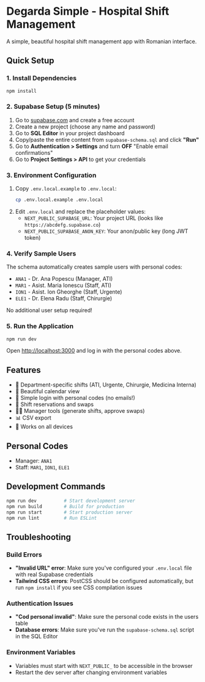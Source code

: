 # Degarda Simple - Hospital Shift Management

A simple, beautiful hospital shift management app with Romanian interface.

## Quick Setup

### 1. Install Dependencies
```bash
npm install
```

### 2. Supabase Setup (5 minutes)
1. Go to [supabase.com](https://supabase.com) and create a free account
2. Create a new project (choose any name and password)
3. Go to **SQL Editor** in your project dashboard
4. Copy/paste the entire content from `supabase-schema.sql` and click **"Run"**
5. Go to **Authentication > Settings** and turn **OFF** "Enable email confirmations"
6. Go to **Project Settings > API** to get your credentials

### 3. Environment Configuration
1. Copy `.env.local.example` to `.env.local`:
   ```bash
   cp .env.local.example .env.local
   ```
2. Edit `.env.local` and replace the placeholder values:
   - `NEXT_PUBLIC_SUPABASE_URL`: Your project URL (looks like `https://abcdefg.supabase.co`)
   - `NEXT_PUBLIC_SUPABASE_ANON_KEY`: Your anon/public key (long JWT token)

### 4. Verify Sample Users
The schema automatically creates sample users with personal codes:
- `ANA1` - Dr. Ana Popescu (Manager, ATI)
- `MAR1` - Asist. Maria Ionescu (Staff, ATI)  
- `ION1` - Asist. Ion Gheorghe (Staff, Urgente)
- `ELE1` - Dr. Elena Radu (Staff, Chirurgie)

No additional user setup required!

### 5. Run the Application
```bash
npm run dev
```

Open [http://localhost:3000](http://localhost:3000) and log in with the personal codes above.

## Features
- 🏥 Department-specific shifts (ATI, Urgente, Chirurgie, Medicina Interna)
- 📅 Beautiful calendar view
- 👥 Simple login with personal codes (no emails!)
- 🔄 Shift reservations and swaps
- 👨‍💼 Manager tools (generate shifts, approve swaps)
- 📊 CSV export
- 📱 Works on all devices

## Personal Codes
- Manager: `ANA1`
- Staff: `MAR1`, `ION1`, `ELE1`

## Development Commands

```bash
npm run dev          # Start development server
npm run build        # Build for production
npm run start        # Start production server
npm run lint         # Run ESLint
```

## Troubleshooting

### Build Errors
- **"Invalid URL" error**: Make sure you've configured your `.env.local` file with real Supabase credentials
- **Tailwind CSS errors**: PostCSS should be configured automatically, but run `npm install` if you see CSS compilation issues

### Authentication Issues
- **"Cod personal invalid"**: Make sure the personal code exists in the users table
- **Database errors**: Make sure you've run the `supabase-schema.sql` script in the SQL Editor

### Environment Variables
- Variables must start with `NEXT_PUBLIC_` to be accessible in the browser
- Restart the dev server after changing environment variables